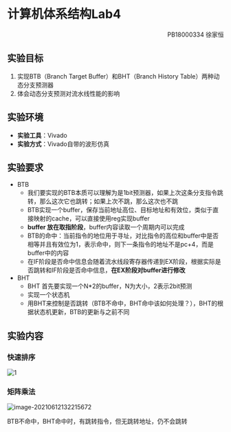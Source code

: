 

# 计算机体系结构Lab4



<p align="right">PB18000334 徐家恒</p>

## 实验目标

1. 实现BTB（Branch Target Buffer）和BHT（Branch History Table）两种动态分支预测器
2. 体会动态分支预测对流水线性能的影响



## 实验环境

* **实验工具**：Vivado
* **实验方式**：Vivado自带的波形仿真



## 实验要求

* BTB
  * 我们要实现的BTB本质可以理解为是1bit预测器，如果上次这条分支指令跳转，那么这次它也跳转；如果上次不跳，那么这次也不跳
  * BTB实现一个buffer，保存当前地址高位、目标地址和有效位，类似于直接映射的cache，可以直接使用reg实现buffer
  * **buffer 放在取指阶段**，buffer内容读取一个周期内可以完成
  * BTB的命中：当前指令的地位用于寻址，对比指令的高位和buffer中是否相等并且有效位为1，表示命中，则下一条指令的地址不是pc+4，而是buffer中的内容
  * 在IF阶段是否命中信息会随着流水线段寄存器传递到EX阶段，根据实际是否跳转和IF阶段是否命中信息，**在EX阶段对buffer进行修改**
* BHT
  * BHT 首先要实现一个N\*2的buffer，N为大小，2表示2bit预测
  * 实现一个状态机
  * 用BHT来控制是否跳转（BTB不命中，BHT命中该如何处理？），BHT的根据状态机更新，BTB的更新与之前不同

## 实验内容

### 快速排序

![1](C:\Users\xujh2649\Desktop\workspace\ustc_ca2021_lab\lab4\1.png)

### 矩阵乘法

![image-20210612132215672](C:\Users\xujh2649\AppData\Roaming\Typora\typora-user-images\image-20210612132215672.png)





BTB不命中，BHT命中时，有跳转指令，但无跳转地址，仍不会跳转